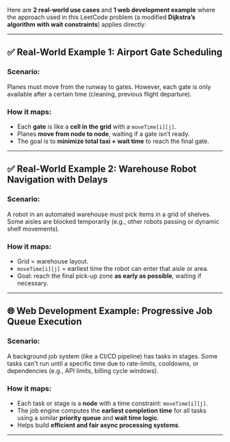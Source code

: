 Here are **2 real-world use cases** and **1 web development example** where the approach used in this LeetCode problem (a modified **Dijkstra’s algorithm with wait constraints**) applies directly:

---

## ✅ Real-World Example 1: **Airport Gate Scheduling**

### Scenario:

Planes must move from the runway to gates. However, each gate is only available after a certain time (cleaning, previous flight departure).

### How it maps:

* Each **gate** is like a **cell in the grid** with a `moveTime[i][j]`.
* Planes **move from node to node**, waiting if a gate isn’t ready.
* The goal is to **minimize total taxi + wait time** to reach the final gate.

---

## ✅ Real-World Example 2: **Warehouse Robot Navigation with Delays**

### Scenario:

A robot in an automated warehouse must pick items in a grid of shelves. Some aisles are blocked temporarily (e.g., other robots passing or dynamic shelf movements).

### How it maps:

* Grid = warehouse layout.
* `moveTime[i][j]` = earliest time the robot can enter that aisle or area.
* Goal: reach the final pick-up zone **as early as possible**, waiting if necessary.

---

## 🌐 Web Development Example: **Progressive Job Queue Execution**

### Scenario:

A background job system (like a CI/CD pipeline) has tasks in stages. Some tasks can't run until a specific time due to rate-limits, cooldowns, or dependencies (e.g., API limits, billing cycle windows).

### How it maps:

* Each task or stage is a **node** with a time constraint: `moveTime[i][j]`.
* The job engine computes the **earliest completion time** for all tasks using a similar **priority queue** and **wait time logic**.
* Helps build **efficient and fair async processing systems**.

---

